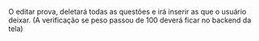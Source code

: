 O editar prova, deletará todas as questões e irá inserir as que o usuário deixar. (A verificação se peso passou de 100 deverá ficar no backend da tela)